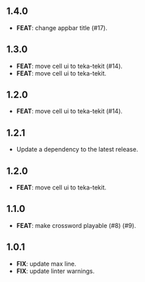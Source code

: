 ## 1.4.0

 - **FEAT**: change appbar title (#17).

## 1.3.0

 - **FEAT**: move cell ui to teka-tekit (#14).
 - **FEAT**: move cell ui to teka-tekit.

## 1.2.0

 - **FEAT**: move cell ui to teka-tekit (#14).

## 1.2.1

 - Update a dependency to the latest release.

## 1.2.0

 - **FEAT**: move cell ui to teka-tekit.

## 1.1.0

 - **FEAT**: make crossword playable (#8) (#9).

## 1.0.1

 - **FIX**: update max line.
 - **FIX**: update linter warnings.

